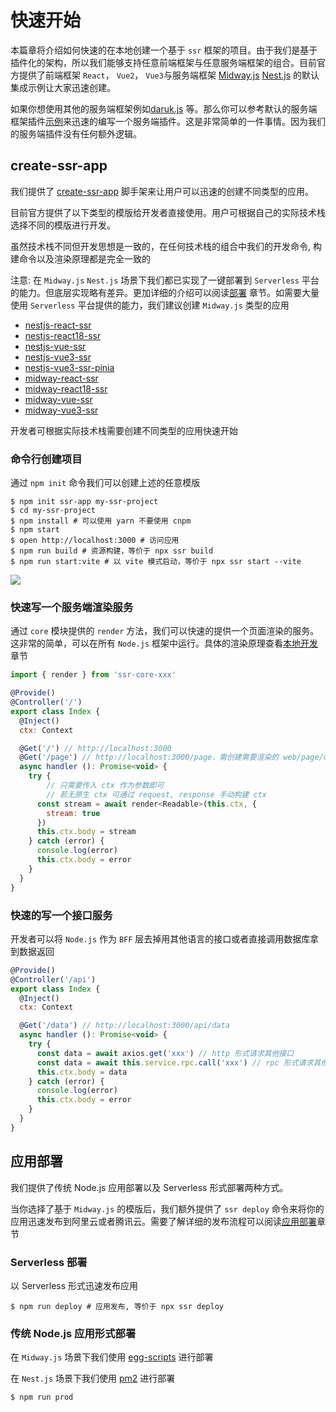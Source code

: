 # 快速开始

本篇章将介绍如何快速的在本地创建一个基于 `ssr` 框架的项目。由于我们是基于插件化的架构，所以我们能够支持任意前端框架与任意服务端框架的组合。目前官方提供了前端框架 `React`， `Vue2`， `Vue3`与服务端框架 [Midway.js](https://midwayjs.org/) [Nest.js](https://nestjs.com/) 的默认集成示例让大家迅速创建。

如果你想使用其他的服务端框架例如[daruk.js](https://github.com/darukjs/daruk) 等。那么你可以参考默认的服务端框架插件[示例](./features$plugin)来迅速的编写一个服务端插件。这是非常简单的一件事情。因为我们的服务端插件没有任何额外逻辑。


## create-ssr-app

我们提供了 [create-ssr-app](https://github.com/zhangyuang/create-ssr-app) 脚手架来让用户可以迅速的创建不同类型的应用。

目前官方提供了以下类型的模版给开发者直接使用。用户可根据自己的实际技术栈选择不同的模版进行开发。

虽然技术栈不同但开发思想是一致的，在任何技术栈的组合中我们的开发命令, 构建命令以及渲染原理都是完全一致的

注意: 在 `Midway.js` `Nest.js` 场景下我们都已实现了一键部署到 `Serverless` 平台的能力。但底层实现略有差异。更加详细的介绍可以阅读[部署](./features$deploy) 章节。如需要大量使用 `Serverless` 平台提供的能力，我们建议创建 `Midway.js` 类型的应用

- [nestjs-react-ssr](https://github.com/zhangyuang/ssr/tree/dev/example/nestjs-react-ssr)
- [nestjs-react18-ssr](https://github.com/zhangyuang/ssr/tree/dev/example/nestjs-react18-ssr)
- [nestjs-vue-ssr](https://github.com/zhangyuang/ssr/tree/dev/example/nestjs-vue-ssr)
- [nestjs-vue3-ssr](https://github.com/zhangyuang/ssr/tree/dev/example/nestjs-vue3-ssr)
- [nestjs-vue3-ssr-pinia](https://github.com/zhangyuang/nestjs-vue3-ssr-pinia)
- [midway-react-ssr](https://github.com/zhangyuang/ssr/tree/dev/example/midway-react-ssr)
- [midway-react18-ssr](https://github.com/zhangyuang/ssr/tree/dev/example/midway-react18-ssr)
- [midway-vue-ssr](https://github.com/zhangyuang/ssr/tree/dev/example/midway-vue-ssr)
- [midway-vue3-ssr](https://github.com/zhangyuang/ssr/tree/dev/example/midway-vue3-ssr)

开发者可根据实际技术栈需要创建不同类型的应用快速开始

### 命令行创建项目 

通过 `npm init` 命令我们可以创建上述的任意模版

```shell
$ npm init ssr-app my-ssr-project
$ cd my-ssr-project
$ npm install # 可以使用 yarn 不要使用 cnpm
$ npm start
$ open http://localhost:3000 # 访问应用
$ npm run build # 资源构建，等价于 npx ssr build
$ npm run start:vite # 以 vite 模式启动，等价于 npx ssr start --vite
```

![](http://doc.ssr-fc.com/images/resume3.svg)

### 快速写一个服务端渲染服务

通过 `core` 模块提供的 `render` 方法，我们可以快速的提供一个页面渲染的服务。这非常的简单，可以在所有 `Node.js` 框架中运行。具体的渲染原理查看[本地开发](./features$develop)章节

```js
import { render } from 'ssr-core-xxx'

@Provide()
@Controller('/')
export class Index {
  @Inject()
  ctx: Context

  @Get('/') // http://localhost:3000
  @Get('/page') // http://localhost:3000/page，需创建需要渲染的 web/page/user/render.vue|tsx 文件 Midway 框架支持多装饰器，NestJS 可采用中间件的形式来为多个 path 附加相同逻辑
  async handler (): Promise<void> {
    try {
        // 只需要传入 ctx 作为参数即可
        // 若无原生 ctx 可通过 request, response 手动构建 ctx
      const stream = await render<Readable>(this.ctx, {
        stream: true
      })
      this.ctx.body = stream
    } catch (error) {
      console.log(error)
      this.ctx.body = error
    }
  }
}
```

### 快速的写一个接口服务

开发者可以将 `Node.js` 作为 `BFF` 层去掉用其他语言的接口或者直接调用数据库拿到数据返回

```js
@Provide()
@Controller('/api')
export class Index {
  @Inject()
  ctx: Context

  @Get('/data') // http://localhost:3000/api/data
  async handler (): Promise<void> {
    try {
      const data = await axios.get('xxx') // http 形式请求其他接口
      const data = await this.service.rpc.call('xxx') // rpc 形式请求其他接口
      this.ctx.body = data
    } catch (error) {
      console.log(error)
      this.ctx.body = error
    }
  }
}

```
## 应用部署

我们提供了传统 Node.js 应用部署以及 Serverless 形式部署两种方式。

当你选择了基于 `Midway.js` 的模版后，我们额外提供了 `ssr deploy` 命令来将你的应用迅速发布到阿里云或者腾讯云。需要了解详细的发布流程可以阅读[应用部署](./features$deploy)章节
### Serverless 部署

以 Serverless 形式迅速发布应用

```shell
$ npm run deploy # 应用发布, 等价于 npx ssr deploy
```

### 传统 Node.js 应用形式部署

在 `Midway.js` 场景下我们使用 [egg-scripts](https://eggjs.org/zh-cn/core/deployment.html) 进行部署

在 `Nest.js` 场景下我们使用 [pm2](https://pm2.keymetrics.io/) 进行部署

```shell
$ npm run prod 
```
